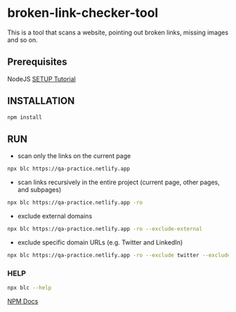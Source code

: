 # broken-link-checker-tool

This is a tool that scans a website, pointing out broken links, missing images and so on.

## Prerequisites

NodeJS [SETUP Tutorial](https://youtu.be/j8HZpFjPPVU)

## INSTALLATION

```sh
npm install
```


## RUN

* scan only the links on the current page


```sh
npx blc https://qa-practice.netlify.app
```

* scan links recursively in the entire project (current page, other pages, and subpages)

```sh
npx blc https://qa-practice.netlify.app -ro
```


* exclude external domains

```sh
npx blc https://qa-practice.netlify.app -ro --exclude-external  
```


* exclude specific domain URLs (e.g. Twitter and LinkedIn)

```sh
npx blc https://qa-practice.netlify.app -ro --exclude twitter --exclude linkedin  
```

### HELP

```sh
npx blc --help
```


[NPM Docs](https://www.npmjs.com/package/broken-link-checker)



